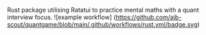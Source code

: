 Rust package utilising Ratatui to practice mental maths with a quant interview focus.
![example workflow]
(https://github.com/ajb-scout/quantgame/blob/main/.github/workflows/rust.yml/badge.svg)

